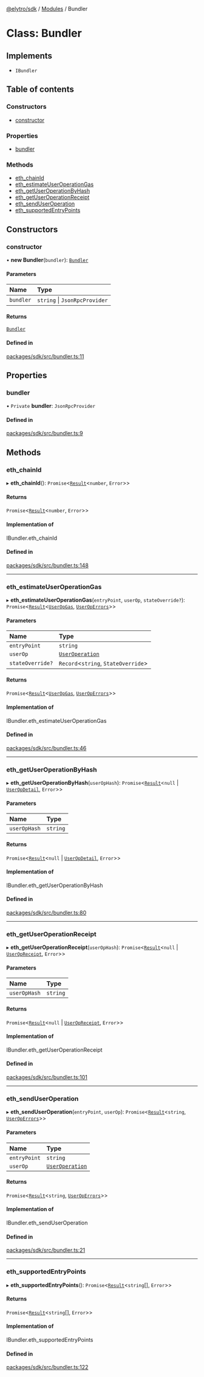 [@elytro/sdk](../README.md) / [Modules](../modules.md) / Bundler

# Class: Bundler

## Implements

- `IBundler`

## Table of contents

### Constructors

- [constructor](Bundler.md#constructor)

### Properties

- [bundler](Bundler.md#bundler)

### Methods

- [eth\_chainId](Bundler.md#eth_chainid)
- [eth\_estimateUserOperationGas](Bundler.md#eth_estimateuseroperationgas)
- [eth\_getUserOperationByHash](Bundler.md#eth_getuseroperationbyhash)
- [eth\_getUserOperationReceipt](Bundler.md#eth_getuseroperationreceipt)
- [eth\_sendUserOperation](Bundler.md#eth_senduseroperation)
- [eth\_supportedEntryPoints](Bundler.md#eth_supportedentrypoints)

## Constructors

### constructor

• **new Bundler**(`bundler`): [`Bundler`](Bundler.md)

#### Parameters

| Name | Type |
| :------ | :------ |
| `bundler` | `string` \| `JsonRpcProvider` |

#### Returns

[`Bundler`](Bundler.md)

#### Defined in

[packages/sdk/src/bundler.ts:11](https://github.com/jayden-sudo/elytro-wallet-lib/blob/86ed41b3b7e27b9de5339986244a72cb1f25e2cf/packages/sdk/src/bundler.ts#L11)

## Properties

### bundler

• `Private` **bundler**: `JsonRpcProvider`

#### Defined in

[packages/sdk/src/bundler.ts:9](https://github.com/jayden-sudo/elytro-wallet-lib/blob/86ed41b3b7e27b9de5339986244a72cb1f25e2cf/packages/sdk/src/bundler.ts#L9)

## Methods

### eth\_chainId

▸ **eth_chainId**(): `Promise`\<[`Result`](../modules.md#result)\<`number`, `Error`\>\>

#### Returns

`Promise`\<[`Result`](../modules.md#result)\<`number`, `Error`\>\>

#### Implementation of

IBundler.eth\_chainId

#### Defined in

[packages/sdk/src/bundler.ts:148](https://github.com/jayden-sudo/elytro-wallet-lib/blob/86ed41b3b7e27b9de5339986244a72cb1f25e2cf/packages/sdk/src/bundler.ts#L148)

___

### eth\_estimateUserOperationGas

▸ **eth_estimateUserOperationGas**(`entryPoint`, `userOp`, `stateOverride?`): `Promise`\<[`Result`](../modules.md#result)\<[`UserOpGas`](../interfaces/UserOpGas.md), [`UserOpErrors`](UserOpErrors.md)\>\>

#### Parameters

| Name | Type |
| :------ | :------ |
| `entryPoint` | `string` |
| `userOp` | [`UserOperation`](../modules.md#useroperation) |
| `stateOverride?` | `Record`\<`string`, `StateOverride`\> |

#### Returns

`Promise`\<[`Result`](../modules.md#result)\<[`UserOpGas`](../interfaces/UserOpGas.md), [`UserOpErrors`](UserOpErrors.md)\>\>

#### Implementation of

IBundler.eth\_estimateUserOperationGas

#### Defined in

[packages/sdk/src/bundler.ts:46](https://github.com/jayden-sudo/elytro-wallet-lib/blob/86ed41b3b7e27b9de5339986244a72cb1f25e2cf/packages/sdk/src/bundler.ts#L46)

___

### eth\_getUserOperationByHash

▸ **eth_getUserOperationByHash**(`userOpHash`): `Promise`\<[`Result`](../modules.md#result)\<``null`` \| [`UserOpDetail`](../interfaces/UserOpDetail.md), `Error`\>\>

#### Parameters

| Name | Type |
| :------ | :------ |
| `userOpHash` | `string` |

#### Returns

`Promise`\<[`Result`](../modules.md#result)\<``null`` \| [`UserOpDetail`](../interfaces/UserOpDetail.md), `Error`\>\>

#### Implementation of

IBundler.eth\_getUserOperationByHash

#### Defined in

[packages/sdk/src/bundler.ts:80](https://github.com/jayden-sudo/elytro-wallet-lib/blob/86ed41b3b7e27b9de5339986244a72cb1f25e2cf/packages/sdk/src/bundler.ts#L80)

___

### eth\_getUserOperationReceipt

▸ **eth_getUserOperationReceipt**(`userOpHash`): `Promise`\<[`Result`](../modules.md#result)\<``null`` \| [`UserOpReceipt`](../interfaces/UserOpReceipt.md), `Error`\>\>

#### Parameters

| Name | Type |
| :------ | :------ |
| `userOpHash` | `string` |

#### Returns

`Promise`\<[`Result`](../modules.md#result)\<``null`` \| [`UserOpReceipt`](../interfaces/UserOpReceipt.md), `Error`\>\>

#### Implementation of

IBundler.eth\_getUserOperationReceipt

#### Defined in

[packages/sdk/src/bundler.ts:101](https://github.com/jayden-sudo/elytro-wallet-lib/blob/86ed41b3b7e27b9de5339986244a72cb1f25e2cf/packages/sdk/src/bundler.ts#L101)

___

### eth\_sendUserOperation

▸ **eth_sendUserOperation**(`entryPoint`, `userOp`): `Promise`\<[`Result`](../modules.md#result)\<`string`, [`UserOpErrors`](UserOpErrors.md)\>\>

#### Parameters

| Name | Type |
| :------ | :------ |
| `entryPoint` | `string` |
| `userOp` | [`UserOperation`](../modules.md#useroperation) |

#### Returns

`Promise`\<[`Result`](../modules.md#result)\<`string`, [`UserOpErrors`](UserOpErrors.md)\>\>

#### Implementation of

IBundler.eth\_sendUserOperation

#### Defined in

[packages/sdk/src/bundler.ts:21](https://github.com/jayden-sudo/elytro-wallet-lib/blob/86ed41b3b7e27b9de5339986244a72cb1f25e2cf/packages/sdk/src/bundler.ts#L21)

___

### eth\_supportedEntryPoints

▸ **eth_supportedEntryPoints**(): `Promise`\<[`Result`](../modules.md#result)\<`string`[], `Error`\>\>

#### Returns

`Promise`\<[`Result`](../modules.md#result)\<`string`[], `Error`\>\>

#### Implementation of

IBundler.eth\_supportedEntryPoints

#### Defined in

[packages/sdk/src/bundler.ts:122](https://github.com/jayden-sudo/elytro-wallet-lib/blob/86ed41b3b7e27b9de5339986244a72cb1f25e2cf/packages/sdk/src/bundler.ts#L122)
